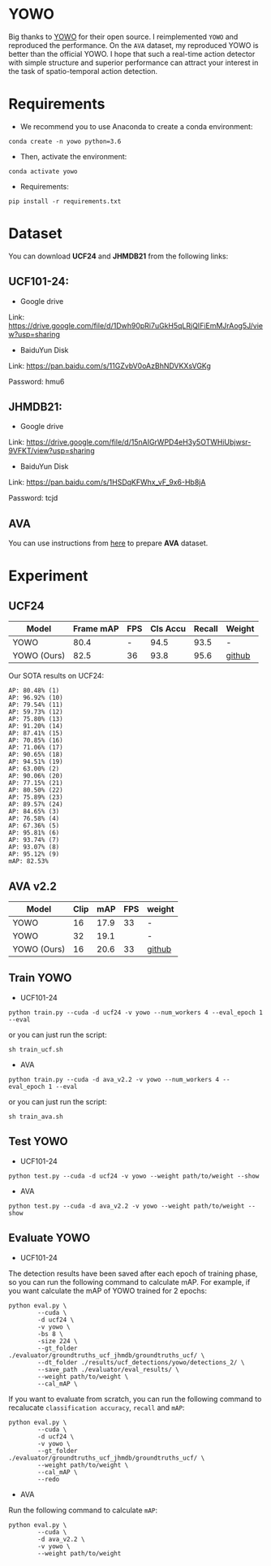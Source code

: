 # YOWO
Big thanks to [YOWO](https://github.com/wei-tim/YOWO) for their open source. I reimplemented ```YOWO``` and reproduced the performance. On the ```AVA``` dataset, my reproduced YOWO is better than the official YOWO. I hope that such a real-time action detector with simple structure and superior performance can attract your interest in the task of spatio-temporal action detection.

# Requirements
- We recommend you to use Anaconda to create a conda environment:
```Shell
conda create -n yowo python=3.6
```

- Then, activate the environment:
```Shell
conda activate yowo
```

- Requirements:
```Shell
pip install -r requirements.txt 
```

# Dataset
You can download **UCF24** and **JHMDB21** from the following links:

## UCF101-24:
* Google drive

Link: https://drive.google.com/file/d/1Dwh90pRi7uGkH5qLRjQIFiEmMJrAog5J/view?usp=sharing

* BaiduYun Disk

Link: https://pan.baidu.com/s/11GZvbV0oAzBhNDVKXsVGKg

Password: hmu6 

## JHMDB21: 
* Google drive

Link: https://drive.google.com/file/d/15nAIGrWPD4eH3y5OTWHiUbjwsr-9VFKT/view?usp=sharing

* BaiduYun Disk

Link: https://pan.baidu.com/s/1HSDqKFWhx_vF_9x6-Hb8jA 

Password: tcjd 

## AVA
You can use instructions from [here](https://github.com/yjh0410/AVA_Dataset) to prepare **AVA** dataset.

# Experiment
## UCF24
|    Model    |    Frame mAP    |   FPS   |    Cls Accu    |    Recall    |    Weight    |
|-------------|-----------------|---------|----------------|--------------|--------------|
|    YOWO     |      80.4       |    -    |      94.5      |      93.5    |       -      |
| YOWO (Ours) |      82.5       |    36   |      93.8      |      95.6    | [github](https://github.com/yjh0410/PyTorch_YOWO/releases/download/yowo-weight/yowo_80.4.pth)   |

Our SOTA results on UCF24:

```Shell
AP: 80.48% (1)
AP: 96.92% (10)
AP: 79.54% (11)
AP: 59.73% (12)
AP: 75.80% (13)
AP: 91.20% (14)
AP: 87.41% (15)
AP: 70.85% (16)
AP: 71.06% (17)
AP: 90.65% (18)
AP: 94.51% (19)
AP: 63.00% (2)
AP: 90.06% (20)
AP: 77.15% (21)
AP: 80.50% (22)
AP: 75.89% (23)
AP: 89.57% (24)
AP: 84.65% (3)
AP: 76.58% (4)
AP: 67.36% (5)
AP: 95.81% (6)
AP: 93.74% (7)
AP: 93.07% (8)
AP: 95.12% (9)
mAP: 82.53%
```

## AVA v2.2
|    Model    |    Clip    |    mAP    |   FPS   |    weight    |
|-------------|------------|-----------|---------|--------------|
|    YOWO     |     16     |   17.9    |    33   |       -      |
|    YOWO     |     32     |   19.1    |         |       -      |
| YOWO (Ours) |     16     |   20.6    |    33   |  [github](https://github.com/yjh0410/PyTorch_YOWO/releases/download/yowo-weight/yowo_ava_v2.2_20.6.pth)  |

## Train YOWO
* UCF101-24

```Shell
python train.py --cuda -d ucf24 -v yowo --num_workers 4 --eval_epoch 1 --eval
```

or you can just run the script:

```Shell
sh train_ucf.sh
```

* AVA
```Shell
python train.py --cuda -d ava_v2.2 -v yowo --num_workers 4 --eval_epoch 1 --eval
```

or you can just run the script:

```Shell
sh train_ava.sh
```

##  Test YOWO
* UCF101-24

```Shell
python test.py --cuda -d ucf24 -v yowo --weight path/to/weight --show
```

* AVA

```Shell
python test.py --cuda -d ava_v2.2 -v yowo --weight path/to/weight --show
```

## Evaluate YOWO
* UCF101-24

The detection results have been saved after each epoch of training phase, so you can 
run the following command to calculate mAP. For example, if you want calculate the mAP
of YOWO trained for 2 epochs:

```Shell
python eval.py \
        --cuda \
        -d ucf24 \
        -v yowo \
        -bs 8 \
        -size 224 \
        --gt_folder ./evaluator/groundtruths_ucf_jhmdb/groundtruths_ucf/ \
        --dt_folder ./results/ucf_detections/yowo/detections_2/ \
        --save_path ./evaluator/eval_results/ \
        --weight path/to/weight \
        --cal_mAP \
```

If you want to evaluate from scratch, you can run the following command to recalucate
`classification accuracy`, `recall` and `mAP`:

```Shell
python eval.py \
        --cuda \
        -d ucf24 \
        -v yowo \
        --gt_folder ./evaluator/groundtruths_ucf_jhmdb/groundtruths_ucf/ \
        --weight path/to/weight \
        --cal_mAP \
        --redo
```

* AVA

Run the following command to calculate ```mAP```:

```Shell
python eval.py \
        --cuda \
        -d ava_v2.2 \
        -v yowo \
        --weight path/to/weight
```
